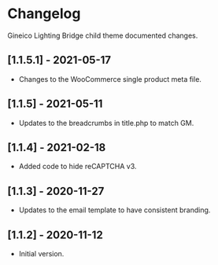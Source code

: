 # Changelog

Gineico Lighting Bridge child theme documented changes.

## [1.1.5.1] - 2021-05-17
* Changes to the WooCommerce single product meta file.

## [1.1.5] - 2021-05-11
* Updates to the breadcrumbs in title.php to match GM.

## [1.1.4] - 2021-02-18
* Added code to hide reCAPTCHA v3.

## [1.1.3] - 2020-11-27
- Updates to the email template to have consistent branding.

## [1.1.2] - 2020-11-12
- Initial version.
